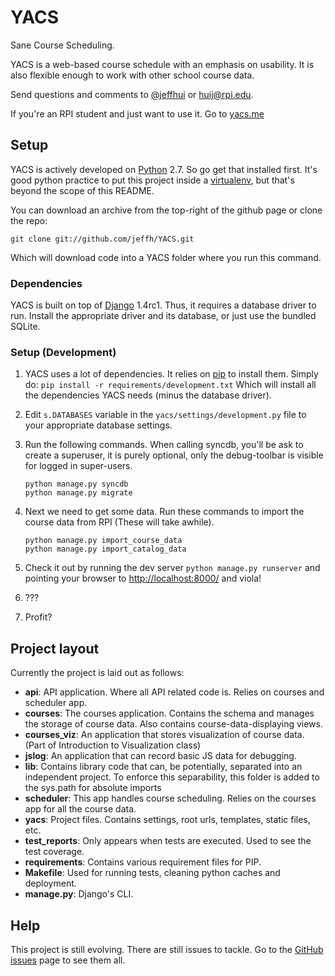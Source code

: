 # YACS
Sane Course Scheduling.

YACS is a web-based course schedule with an emphasis on usability.
It is also flexible enough to work with other school course data.

Send questions and comments to [@jeffhui][] or huij@rpi.edu.

If you're an RPI student and just want to use it. Go to [yacs.me][yacsme]

[@jeffhui]: http://twitter.com/jeffhui "Twitter: @jeffhui"
[yacsme]: http://yacs.me/ "YACS - The usable online course scheduler"

## Setup
YACS is actively developed on [Python][] 2.7. So go get that installed first.
It's good python practice to put this project inside a [virtualenv][],
but that's beyond the scope of this README.

You can download an archive from the top-right of the github page or clone the repo:

    git clone git://github.com/jeffh/YACS.git

Which will download code into a YACS folder where you run this command.

[Python]: http://python.org/
[virtualenv]: http://www.virtualenv.org/en/latest/index.html

### Dependencies

YACS is built on top of [Django][] 1.4rc1. Thus, it requires a database driver to run.
Install the appropriate driver and its database, or just use the bundled SQLite.

[Django]: https://www.djangoproject.com/ "Django Web Framework"

### Setup (Development)

1. YACS uses a lot of dependencies. It relies on [pip][] to install them. Simply do:
    `pip install -r requirements/development.txt`
   Which will install all the dependencies YACS needs (minus the database driver).


2. Edit `s.DATABASES` variable in the `yacs/settings/development.py` file to your
   appropriate database settings.

3. Run the following commands. When calling syncdb, you'll be ask to create a superuser,
   it is purely optional, only the debug-toolbar is visible for logged in super-users.

    ```
    python manage.py syncdb
    python manage.py migrate
    ```

4. Next we need to get some data. Run these commands to import the course data from RPI
   (These will take awhile).

    ```
    python manage.py import_course_data
    python manage.py import_catalog_data
    ```

5. Check it out by running the dev server `python manage.py runserver` and pointing your
   browser to [http://localhost:8000/][local] and viola!

6. ???
7. Profit?

[pip]: http://www.pip-installer.org/en/latest/index.html
[local]: http://localhost:8000/

## Project layout
Currently the project is laid out as follows:

- **api**: API application. Where all  API related code is. Relies on courses and scheduler app.
- **courses**: The courses application. Contains the schema and manages the storage of course data. Also contains course-data-displaying views.
- **courses_viz**: An application that stores visualization of course data. (Part of Introduction to Visualization class)
- **jslog**: An application that can record basic JS data for debugging.
- **lib**: Contains library code that can, be potentially, separated into an independent project. To enforce this separability, this folder is added to the sys.path for absolute imports
- **scheduler**: This app handles course scheduling. Relies on the courses app for all the course data.
- **yacs**: Project files. Contains settings, root urls, templates, static files, etc.
- **test_reports**: Only appears when tests are executed. Used to see the test coverage.
- **requirements**: Contains various requirement files for PIP.
- **Makefile**: Used for running tests, cleaning python caches and deployment.
- **manage.py**: Django's CLI.

## Help
This project is still evolving. There are still issues to tackle. Go to the [GitHub issues][issues] page to see them all.

[issues]: https://github.com/jeffh/YACS/issues
